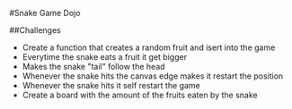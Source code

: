 #Snake Game Dojo

##Challenges 
 - Create a function that creates a random fruit and isert into the game
 - Everytime the snake eats a fruit it get bigger
 - Makes the snake "tail" follow the head
 - Whenever the snake hits the canvas edge makes it restart the position
 - Whenever the snake hits it self restart the game
 - Create a board with the amount of the fruits eaten by the snake